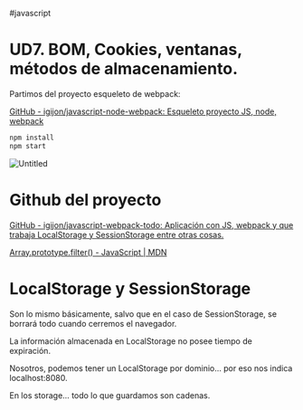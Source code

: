 #javascript 

# UD7. BOM, Cookies, ventanas, métodos de almacenamiento.

Partimos del proyecto esqueleto de webpack:

[GitHub - igijon/javascript-node-webpack: Esqueleto proyecto JS, node, webpack](https://github.com/igijon/javascript-node-webpack)

```bash
npm install
npm start 
```

![Untitled](00%20🌎%20DWEC%202022-2023/06%20UD7%20BOM,%20Cookies,%20ventanas,%20métodos%20de%20almacenamiento/Anexos/Untitled.png)

# Github del proyecto

[GitHub - igijon/javascript-webpack-todo: Aplicación con JS, webpack y que trabaja LocalStorage y SessionStorage entre otras cosas.](https://github.com/igijon/javascript-webpack-todo)

[Array.prototype.filter() - JavaScript | MDN](https://developer.mozilla.org/es/docs/Web/JavaScript/Reference/Global_Objects/Array/filter)

# LocalStorage y SessionStorage

Son lo mismo básicamente, salvo que en el caso de SessionStorage, se borrará todo cuando cerremos el navegador.

La información almacenada en LocalStorage no posee tiempo de expiración.

Nosotros, podemos tener un LocalStorage por dominio… por eso nos indica localhost:8080.

En los storage… todo lo que guardamos son cadenas.